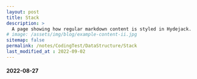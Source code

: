 ```yaml
---
layout: post
title: Stack
description: >
  A page showing how regular markdown content is styled in Hydejack.
# image: /assets/img/blog/example-content-ii.jpg
sitemap: false
permalink: /notes/CodingTest/DataStructure/Stack
last_modified_at : 2022-09-02
---
```

#### 2022-08-27

            


